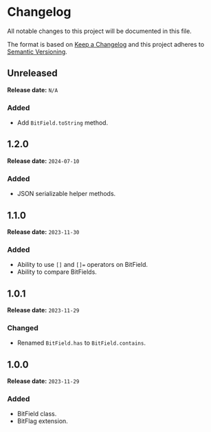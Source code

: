 # Changelog

All notable changes to this project will be documented in this file.

The format is based on [Keep a Changelog](https://keepachangelog.com/)
and this project adheres to [Semantic Versioning](https://semver.org/).

## Unreleased

**Release date:** `N/A`

### Added

- Add `BitField.toString` method.

## 1.2.0

**Release date:** `2024-07-10`

### Added

- JSON serializable helper methods.

## 1.1.0

**Release date:** `2023-11-30`

### Added

- Ability to use `[]` and `[]=` operators on BitField.
- Ability to compare BitFields.

## 1.0.1

**Release date:** `2023-11-29`

### Changed

- Renamed `BitField.has` to `BitField.contains`.

## 1.0.0

**Release date:** `2023-11-29`

### Added

- BitField class.
- BitFlag extension.